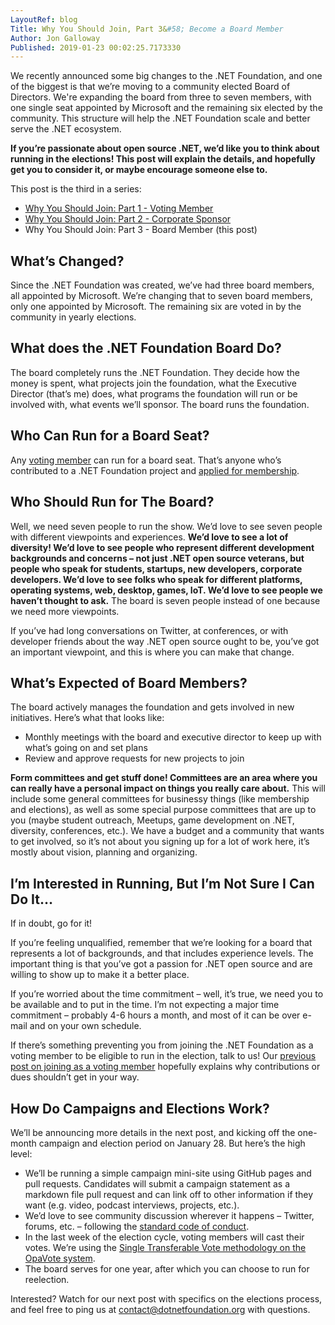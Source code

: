 ```yaml
---
LayoutRef: blog
Title: Why You Should Join, Part 3&#58; Become a Board Member
Author: Jon Galloway
Published: 2019-01-23 00:02:25.7173330
---
```

<p>We recently announced some big changes to the .NET Foundation, and one of the biggest is that we’re moving to a community elected Board of Directors. We're expanding the board from three to seven members, with one single seat appointed by Microsoft and the remaining six elected by the community. This structure will help the .NET Foundation scale and better serve the .NET ecosystem.</p>

<p><strong>If you’re passionate about open source .NET, we’d like you to think about running in the elections! This post will explain the details, and hopefully get you to consider it, or maybe encourage someone else to.</strong></p>

<p>This post is the third in a series:</p>

<ul>
<li><u><a href="/blog/2019/01/14/why-you-should-join-part-1-join-as-a-voting-member">Why You Should Join: Part 1 - Voting Member</a></u></li>
<li><a href="/blog/2019/01/16/why-you-should-join-part-2---corporate-sponsor">Why You Should Join: Part 2 - Corporate Sponsor</a></li>
<li>Why You Should Join: Part 3 - Board Member (this post)</li>
</ul>

<h2>What’s Changed?</h2>

<p>Since the .NET Foundation was created, we’ve had three board members, all appointed by Microsoft. We’re changing that to seven board members, only one appointed by Microsoft. The remaining six are voted in by the community in yearly elections.</p>

<h2>What does the .NET Foundation Board Do?</h2>

<p>The board completely runs the .NET Foundation. They decide how the money is spent, what projects join the foundation, what the Executive Director (that’s me) does, what programs the foundation will run or be involved with, what events we’ll sponsor. The board runs the foundation.</p>

<h2>Who Can Run for a Board Seat?</h2>

<p>Any <a href="/blog/2019/01/14/why-you-should-join-part-1-join-as-a-voting-member">voting member</a> can run for a board seat. That’s anyone who’s contributed to a .NET Foundation project and <a href="/member/become-a-member">applied for membership</a>.</p>

<h2>Who Should Run for The Board?</h2>

<p>Well, we need seven people to run the show. We’d love to see seven people with different viewpoints and experiences. <strong>We’d love to see a lot of diversity! We’d love to see people who represent different development backgrounds and concerns – not just .NET open source veterans, but people who speak for students, startups, new developers, corporate developers. We’d love to see folks who speak for different platforms, operating systems, web, desktop, games, IoT. We’d love to see people we haven’t thought to ask.</strong> The board is seven people instead of one because we need more viewpoints.</p>

<p>If you’ve had long conversations on Twitter, at conferences, or with developer friends about the way .NET open source ought to be, you’ve got an important viewpoint, and this is where you can make that change.</p>

<h2>What’s Expected of Board Members?</h2>

<p>The board actively manages the foundation and gets involved in new initiatives. Here’s what that looks like:</p>

<ul>
<li>Monthly meetings with the board and executive director to keep up with what’s going on and set plans</li>
<li>Review and approve requests for new projects to join</li>
</ul>

<p><strong>Form committees and get stuff done! Committees are an area where you can really have a personal impact on things you really care about.</strong> This will include some general committees for businessy things (like membership and elections), as well as some special purpose committees that are up to you (maybe student outreach, Meetups, game development on .NET, diversity, conferences, etc.). We have a budget and a community that wants to get involved, so it’s not about you signing up for a lot of work here, it’s mostly about vision, planning and organizing.</p>

<h2>I’m Interested in Running, But I’m Not Sure I Can Do It…</h2>

<p>If in doubt, go for it!</p>

<p>If you’re feeling unqualified, remember that we’re looking for a board that represents a lot of backgrounds, and that includes experience levels. The important thing is that you’ve got a passion for .NET open source and are willing to show up to make it a better place.</p>

<p>If you’re worried about the time commitment – well, it’s true, we need you to be available and to put in the time. I’m not expecting a major time commitment – probably 4-6 hours a month, and most of it can be over e-mail and on your own schedule.</p>

<p>If there’s something preventing you from joining the .NET Foundation as a voting member to be eligible to run in the election, talk to us! Our <a href="/blog/2019/01/14/why-you-should-join-part-1-join-as-a-voting-member">previous post on joining as a voting member</a> hopefully explains why contributions or dues shouldn’t get in your way.</p>

<h2>How Do Campaigns and Elections Work?</h2>

<p>We’ll be announcing more details in the next post, and kicking off the one-month campaign and election period on January 28. But here’s the high level:</p>

<ul>
<li>We’ll be running a simple campaign mini-site using GitHub pages and pull requests. Candidates will submit a campaign statement as a markdown file pull request and can link off to other information if they want (e.g. video, podcast interviews, projects, etc.).</li>
<li>We’d love to see community discussion wherever it happens – Twitter, forums, etc. – following the <a href="/about/code-of-conduct">standard code of conduct</a>.</li>
<li>In the last week of the election cycle, voting members will cast their votes. We’re using the <a href="https://www.opavote.com/methods/single-transferable-vote">Single Transferable Vote methodology on the OpaVote system</a>.</li>
<li>The board serves for one year, after which you can choose to run for reelection.</li>
</ul>

<p>Interested? Watch for our next post with specifics on the elections process, and feel free to ping us at <a href="mailto:contact@dotnetfoundation.org">contact@dotnetfoundation.org</a> with questions.</p>
